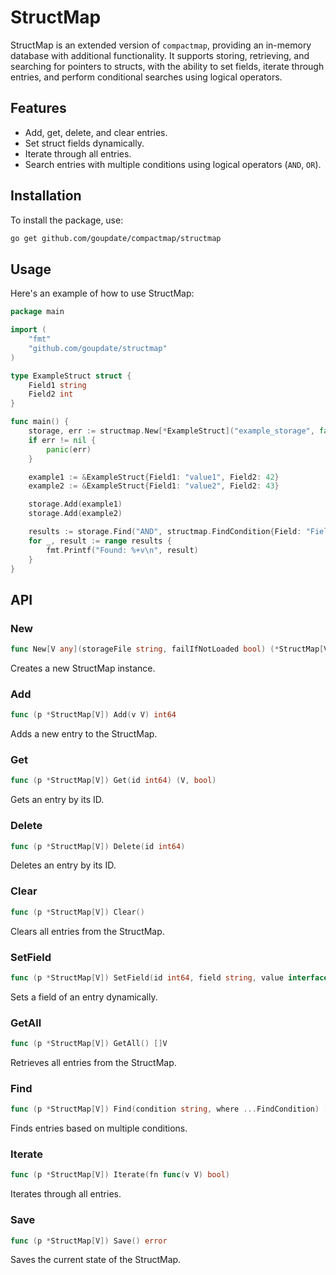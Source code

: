 # StructMap

StructMap is an extended version of `compactmap`, providing an in-memory database with additional functionality. It supports storing, retrieving, and searching for pointers to structs, with the ability to set fields, iterate through entries, and perform conditional searches using logical operators.

## Features

- Add, get, delete, and clear entries.
- Set struct fields dynamically.
- Iterate through all entries.
- Search entries with multiple conditions using logical operators (`AND`, `OR`).

## Installation

To install the package, use:

```sh
go get github.com/goupdate/compactmap/structmap
```

## Usage

Here's an example of how to use StructMap:

```go
package main

import (
	"fmt"
	"github.com/goupdate/structmap"
)

type ExampleStruct struct {
	Field1 string
	Field2 int
}

func main() {
	storage, err := structmap.New[*ExampleStruct]("example_storage", false)
	if err != nil {
		panic(err)
	}

	example1 := &ExampleStruct{Field1: "value1", Field2: 42}
	example2 := &ExampleStruct{Field1: "value2", Field2: 43}

	storage.Add(example1)
	storage.Add(example2)

	results := storage.Find("AND", structmap.FindCondition{Field: "Field1", Value: "value1", Op: "equal"})
	for _, result := range results {
		fmt.Printf("Found: %+v\n", result)
	}
}
```

## API

### New

```go
func New[V any](storageFile string, failIfNotLoaded bool) (*StructMap[V], error)
```

Creates a new StructMap instance.

### Add

```go
func (p *StructMap[V]) Add(v V) int64
```

Adds a new entry to the StructMap.

### Get

```go
func (p *StructMap[V]) Get(id int64) (V, bool)
```

Gets an entry by its ID.

### Delete

```go
func (p *StructMap[V]) Delete(id int64)
```

Deletes an entry by its ID.

### Clear

```go
func (p *StructMap[V]) Clear()
```

Clears all entries from the StructMap.

### SetField

```go
func (p *StructMap[V]) SetField(id int64, field string, value interface{}) bool
```

Sets a field of an entry dynamically.

### GetAll

```go
func (p *StructMap[V]) GetAll() []V
```

Retrieves all entries from the StructMap.

### Find

```go
func (p *StructMap[V]) Find(condition string, where ...FindCondition) []V
```

Finds entries based on multiple conditions.

### Iterate

```go
func (p *StructMap[V]) Iterate(fn func(v V) bool)
```

Iterates through all entries.

### Save

```go
func (p *StructMap[V]) Save() error
```

Saves the current state of the StructMap.